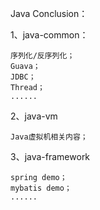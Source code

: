 Java Conclusion：

1、java-common：

	序列化/反序列化；
	Guava；
	JDBC；
	Thread；
	......

2、java-vm

	Java虚拟机相关内容；

3、java-framework

	spring demo；
	mybatis demo；
	......
